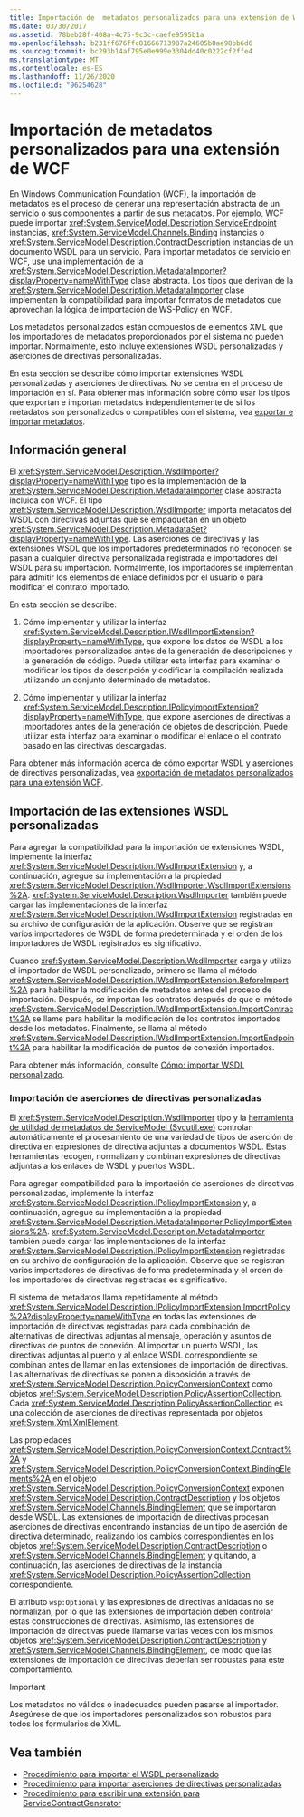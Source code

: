 ```yaml
---
title: Importación de  metadatos personalizados para una extensión de WCF
ms.date: 03/30/2017
ms.assetid: 78beb28f-408a-4c75-9c3c-caefe9595b1a
ms.openlocfilehash: b231ff676ffc81666713987a24605b8ae98bb6d6
ms.sourcegitcommit: bc293b14af795e0e999e3304dd40c0222cf2ffe4
ms.translationtype: MT
ms.contentlocale: es-ES
ms.lasthandoff: 11/26/2020
ms.locfileid: "96254628"
---
```

# <a name="importing-custom-metadata-for-a-wcf-extension"></a>Importación de  metadatos personalizados para una extensión de WCF

En Windows Communication Foundation (WCF), la importación de metadatos es el proceso de generar una representación abstracta de un servicio o sus componentes a partir de sus metadatos. Por ejemplo, WCF puede importar <xref:System.ServiceModel.Description.ServiceEndpoint> instancias, <xref:System.ServiceModel.Channels.Binding> instancias o <xref:System.ServiceModel.Description.ContractDescription> instancias de un documento WSDL para un servicio. Para importar metadatos de servicio en WCF, use una implementación de la <xref:System.ServiceModel.Description.MetadataImporter?displayProperty=nameWithType> clase abstracta. Los tipos que derivan de la <xref:System.ServiceModel.Description.MetadataImporter> clase implementan la compatibilidad para importar formatos de metadatos que aprovechan la lógica de importación de WS-Policy en WCF.  
  
 Los metadatos personalizados están compuestos de elementos XML que los importadores de metadatos proporcionados por el sistema no pueden importar. Normalmente, esto incluye extensiones WSDL personalizadas y aserciones de directivas personalizadas.  
  
 En esta sección se describe cómo importar extensiones WSDL personalizadas y aserciones de directivas. No se centra en el proceso de importación en sí. Para obtener más información sobre cómo usar los tipos que exportan e importan metadatos independientemente de si los metadatos son personalizados o compatibles con el sistema, vea [exportar e importar metadatos](../feature-details/exporting-and-importing-metadata.md).  
  
## <a name="overview"></a>Información general  

 El <xref:System.ServiceModel.Description.WsdlImporter?displayProperty=nameWithType> tipo es la implementación de la <xref:System.ServiceModel.Description.MetadataImporter> clase abstracta incluida con WCF. El tipo <xref:System.ServiceModel.Description.WsdlImporter> importa metadatos del WSDL con directivas adjuntas que se empaquetan en un objeto <xref:System.ServiceModel.Description.MetadataSet?displayProperty=nameWithType>. Las aserciones de directivas y las extensiones WSDL que los importadores predeterminados no reconocen se pasan a cualquier directiva personalizada registrada e importadores del WSDL para su importación. Normalmente, los importadores se implementan para admitir los elementos de enlace definidos por el usuario o para modificar el contrato importado.  
  
 En esta sección se describe:  
  
1. Cómo implementar y utilizar la interfaz <xref:System.ServiceModel.Description.IWsdlImportExtension?displayProperty=nameWithType>, que expone los datos de WSDL a los importadores personalizados antes de la generación de descripciones y la generación de código. Puede utilizar esta interfaz para examinar o modificar los tipos de descripción y codificar la compilación realizada utilizando un conjunto determinado de metadatos.  
  
2. Cómo implementar y utilizar la interfaz <xref:System.ServiceModel.Description.IPolicyImportExtension?displayProperty=nameWithType>, que expone aserciones de directivas a importadores antes de la generación de objetos de descripción. Puede utilizar esta interfaz para examinar o modificar el enlace o el contrato basado en las directivas descargadas.  
  
 Para obtener más información acerca de cómo exportar WSDL y aserciones de directivas personalizadas, vea [exportación de metadatos personalizados para una extensión WCF](exporting-custom-metadata-for-a-wcf-extension.md).  
  
## <a name="importing-custom-wsdl-extensions"></a>Importación de las extensiones WSDL personalizadas  

 Para agregar la compatibilidad para la importación de extensiones WSDL, implemente la interfaz <xref:System.ServiceModel.Description.IWsdlImportExtension> y, a continuación, agregue su implementación a la propiedad <xref:System.ServiceModel.Description.WsdlImporter.WsdlImportExtensions%2A>. <xref:System.ServiceModel.Description.WsdlImporter> también puede cargar las implementaciones de la interfaz <xref:System.ServiceModel.Description.IWsdlImportExtension> registradas en su archivo de configuración de la aplicación. Observe que se registran varios importadores de WSDL de forma predeterminada y el orden de los importadores de WSDL registrados es significativo.  
  
 Cuando <xref:System.ServiceModel.Description.WsdlImporter> carga y utiliza el importador de WSDL personalizado, primero se llama al método <xref:System.ServiceModel.Description.IWsdlImportExtension.BeforeImport%2A> para habilitar la modificación de metadatos antes del proceso de importación. Después, se importan los contratos después de que el método <xref:System.ServiceModel.Description.IWsdlImportExtension.ImportContract%2A> se llame para habilitar la modificación de los contratos importados desde los metadatos. Finalmente, se llama al método <xref:System.ServiceModel.Description.IWsdlImportExtension.ImportEndpoint%2A> para habilitar la modificación de puntos de conexión importados.  
  
 Para obtener más información, consulte [Cómo: importar WSDL personalizado](how-to-import-custom-wsdl.md).  
  
### <a name="importing-custom-policy-assertions"></a>Importación de aserciones de directivas personalizadas  

 El <xref:System.ServiceModel.Description.WsdlImporter> tipo y la [herramienta de utilidad de metadatos de ServiceModel (Svcutil.exe)](../servicemodel-metadata-utility-tool-svcutil-exe.md) controlan automáticamente el procesamiento de una variedad de tipos de aserción de directiva en expresiones de directiva adjuntas a documentos WSDL. Estas herramientas recogen, normalizan y combinan expresiones de directivas adjuntas a los enlaces de WSDL y puertos WSDL.  
  
 Para agregar compatibilidad para la importación de aserciones de directivas personalizadas, implemente la interfaz <xref:System.ServiceModel.Description.IPolicyImportExtension> y, a continuación, agregue su implementación a la propiedad <xref:System.ServiceModel.Description.MetadataImporter.PolicyImportExtensions%2A>. <xref:System.ServiceModel.Description.MetadataImporter> también puede cargar las implementaciones de la interfaz <xref:System.ServiceModel.Description.IPolicyImportExtension> registradas en su archivo de configuración de la aplicación. Observe que se registran varios importadores de directivas de forma predeterminada y el orden de los importadores de directivas registradas es significativo.  
  
 El sistema de metadatos llama repetidamente al método <xref:System.ServiceModel.Description.IPolicyImportExtension.ImportPolicy%2A?displayProperty=nameWithType> en todas las extensiones de importación de directivas registradas para cada combinación de alternativas de directivas adjuntas al mensaje, operación y asuntos de directivas de puntos de conexión. Al importar un puerto WSDL, las directivas adjuntas al puerto y al enlace WSDL correspondiente se combinan antes de llamar en las extensiones de importación de directivas. Las alternativas de directivas se ponen a disposición a través de <xref:System.ServiceModel.Description.PolicyConversionContext> como objetos <xref:System.ServiceModel.Description.PolicyAssertionCollection>. Cada <xref:System.ServiceModel.Description.PolicyAssertionCollection> es una colección de aserciones de directivas representada por objetos <xref:System.Xml.XmlElement>.  
  
 Las propiedades <xref:System.ServiceModel.Description.PolicyConversionContext.Contract%2A> y <xref:System.ServiceModel.Description.PolicyConversionContext.BindingElements%2A> en el objeto <xref:System.ServiceModel.Description.PolicyConversionContext> exponen <xref:System.ServiceModel.Description.ContractDescription> y los objetos <xref:System.ServiceModel.Channels.BindingElement> que se importaron desde WSDL. Las extensiones de importación de directivas procesan aserciones de directivas encontrando instancias de un tipo de aserción de directiva determinado, realizando los cambios correspondientes en los objetos <xref:System.ServiceModel.Description.ContractDescription> o <xref:System.ServiceModel.Channels.BindingElement> y quitando, a continuación, las aserciones de directivas de la instancia <xref:System.ServiceModel.Description.PolicyAssertionCollection> correspondiente.  
  
 El atributo `wsp:Optional` y las expresiones de directivas anidadas no se normalizan, por lo que las extensiones de importación deben controlar estas construcciones de directivas. Asimismo, las extensiones de importación de directivas puede llamarse varias veces con los mismos objetos <xref:System.ServiceModel.Description.ContractDescription> y <xref:System.ServiceModel.Channels.BindingElement>, de modo que las extensiones de importación de directivas deberían ser robustas para este comportamiento.  
  
> [!IMPORTANT]
> Los metadatos no válidos o inadecuados pueden pasarse al importador. Asegúrese de que los importadores personalizados son robustos para todos los formularios de XML.  
  
## <a name="see-also"></a>Vea también

- [Procedimiento para importar el WSDL personalizado](how-to-import-custom-wsdl.md)
- [Procedimiento para importar aserciones de directivas personalizadas](how-to-import-custom-policy-assertions.md)
- [Procedimiento para escribir una extensión para ServiceContractGenerator](how-to-write-an-extension-for-the-servicecontractgenerator.md)
